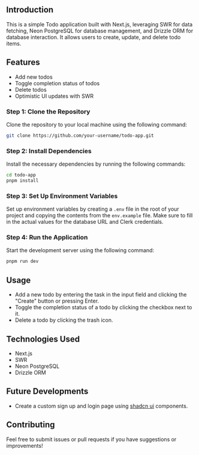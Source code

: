 ## Introduction

This is a simple Todo application built with Next.js, leveraging SWR for data fetching, Neon PostgreSQL for database management, and Drizzle ORM for database interaction. It allows users to create, update, and delete todo items.

## Features

- Add new todos
- Toggle completion status of todos
- Delete todos
- Optimistic UI updates with SWR

### Step 1: Clone the Repository

Clone the repository to your local machine using the following command:

```bash
git clone https://github.com/your-username/todo-app.git
```

### Step 2: Install Dependencies

Install the necessary dependencies by running the following commands:

```bash
cd todo-app
pnpm install
```

### Step 3: Set Up Environment Variables

Set up environment variables by creating a `.env` file in the root of your project and copying the contents from the `env.example` file. Make sure to fill in the actual values for the database URL and Clerk credentials.

### Step 4: Run the Application

Start the development server using the following command:

```bash
pnpm run dev
```

## Usage

- Add a new todo by entering the task in the input field and clicking the "Create" button or pressing Enter.
- Toggle the completion status of a todo by clicking the checkbox next to it.
- Delete a todo by clicking the trash icon.

## Technologies Used

- Next.js
- SWR
- Neon PostgreSQL
- Drizzle ORM

## Future Developments
- Create a custom sign up and login page using [shadcn ui](https://ui.shadcn.com/) components.

## Contributing

Feel free to submit issues or pull requests if you have suggestions or improvements!